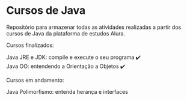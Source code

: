 # Cursos de Java

Repositório para armazenar todas as atividades realizadas a partir dos cursos de Java da plataforma de estudos Alura. 

Cursos finalizados:

Java JRE e JDK: compile e execute o seu programa ✔️ <br>
Java OO: entendendo a Orientação a Objetos ✔️

Cursos em andamento: 

Java Polimorfismo: entenda herança e interfaces
